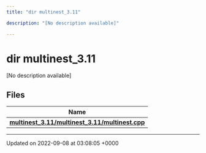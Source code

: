 ```yaml
---
title: "dir multinest_3.11"

description: "[No description available]"

---
```


# dir multinest_3.11

[No description available]

## Files

| Name           |
| -------------- |
| **[multinest_3.11/multinest_3.11/multinest.cpp](/documentation/code/files/multinest__3_811_2multinest_8cpp/#file-multinest-3-11-multinest-3-11-multinest-cpp)**  |






-------------------------------

Updated on 2022-09-08 at 03:08:05 +0000
